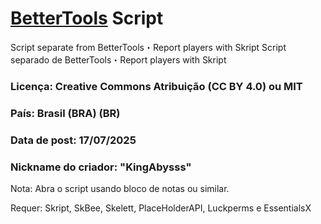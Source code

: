 # [BetterTools](https://github.com/KingAbysss/bettertools/tree/main) Script
Script separate from BetterTools・Report players with Skript
Script separado de BetterTools・Report players with Skript

 ### Licença: Creative Commons Atribuição (CC BY 4.0) ou MIT
 ### País: Brasil (BRA) (BR)
 ### Data de post: 17/07/2025
 ### Nickname do criador: "KingAbysss"

  Nota: Abra o script usando bloco de notas ou similar.

  Requer: Skript, SkBee, Skelett, PlaceHolderAPI, Luckperms e EssentialsX
